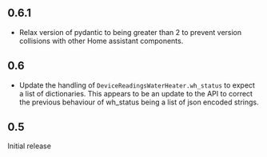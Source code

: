 ## 0.6.1

- Relax version of pydantic to being greater than 2 to prevent version collisions with other
  Home assistant components.

## 0.6

- Update the handling of `DeviceReadingsWaterHeater.wh_status` to expect a list of dictionaries.
  This appears to be an update to the API to correct the previous behaviour of wh_status being a
  list of json encoded strings.

## 0.5

Initial release
